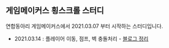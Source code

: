 ## 게임메이커스 횡스크롤 스터디

연합동아리 게임메이커스에서 2021.03.07 부터 시작하는 스터디입니다.

- 2021.03.14 : 플레이어 이동, 점프, 벽 충돌처리  - [블로그 정리](https://husk321.tistory.com/105)
